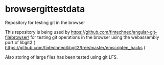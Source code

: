 # browsergittestdata
Repository for testing git in the browser

This repository is being used by https://github.com/fintechneo/angular-git-filebrowser/ for testing git operations in the browser using 
the webassembly port of libgit2 ( https://github.com/fintechneo/libgit2/tree/master/emscripten_hacks )

Also storing of large files has been tested using git LFS.
